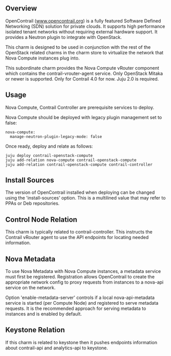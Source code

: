 Overview
--------

OpenContrail (www.opencontrail.org) is a fully featured Software Defined
Networking (SDN) solution for private clouds. It supports high performance
isolated tenant networks without requiring external hardware support. It
provides a Neutron plugin to integrate with OpenStack.

This charm is designed to be used in conjunction with the rest of the OpenStack
related charms in the charm store to virtualize the network that Nova Compute
instances plug into.

This subordinate charm provides the Nova Compute vRouter component which
contains the contrail-vrouter-agent service.
Only OpenStack Mitaka or newer is supported.
Only for Contrail 4.0 for now.
Juju 2.0 is required.

Usage
-----

Nova Compute, Contrail Controller are prerequisite services to
deploy.

Nova Compute should be deployed with legacy plugin management set to false:

    nova-compute:
      manage-neutron-plugin-legacy-mode: false

Once ready, deploy and relate as follows:

    juju deploy contrail-openstack-compute
    juju add-relation nova-compute contrail-openstack-compute
    juju add-relation contrail-openstack-compute contrail-controller

Install Sources
---------------

The version of OpenContrail installed when deploying can be changed using the
'install-sources' option. This is a multilined value that may refer to PPAs or
Deb repositories.

Control Node Relation
---------------------

This charm is typically related to contrail-controller.
This instructs the Contrail vRouter agent to use the API endpoints for
locating needed information.

Nova Metadata
-------------

To use Nova Metadata with Nova Compute instances, a metadata service must first
be registered. Registration allows OpenContrail to create the appropriate
network config to proxy requests from instances to a nova-api service on the
network.

Option 'enable-metadata-server' controls if a local nova-api-metadata service is
started (per Compute Node) and registered to serve metadata requests. It is
the recommended approach for serving metadata to instances and is enabled by
default.

Keystone Relation
-----------------

If this charm is related to keystone then it pushes endpoints information
about contrail-api and analytics-api to keystone.
